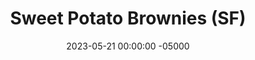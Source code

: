 ---
layout: post
title:  "Sweet Potato Brownies (SF)"
date:   2023-05-21 00:00:00 -05000
categories: 
- Recipes
- Healthier Dessert
permalink: /recipes/sweet-potato-brownies
image: /assets/Food/Healthier Dessert/Sweet Potato Brownies/sw-pot-cover.jpg
ing: sweetpotatobrownies-ing
facts: sweetpotatobrownies-facts
Prep: 10
Rest: 
Cook: 20
Source1: https://www.youtube.com/watch?v=cYxuI7FmGHo
Source2: 
whisk: https://s.samsungfood.com/FdrXW
tags: 
- cocoa powder
- chocolate chips
- oats
- oat flour
- vanilla extract
- pumpkin puree
- sweet potato puree
- mashed sweet potato
- butternut squash puree
- mashed butternut squash
- cornstarch
- connamon
- unsweetened applesauce
- applesauce
- sugar free
- gluten free
Description: After my <a href="/misc/boxed-brownie-experiment">Fat Replacements in Boxed Brownies</a> experiment, where I found that sweet potato was the best oil replacement in brownies, I wanted to make a homemade batch using <a href="sweet-potato-puree">Roasted Sweet Potato Puree</a> as the base. The result is a low calorie brownie that is still just as delicious and fudgy as the one from the box. They're also nut free too, and have an increased fiber content. There's no weird ingredients; just sweetened by either sugar free syrup, maple syrup, or honey.  For more sweet potato based desserts, see my chewy <a href="sweet-potato-cookies">Sweet Potato Peanut Butter Cookies</a>
Instructions: 
- Preheat your oven to 350F and line an 8" square baking pan with parchment paper. Optionally, spray the paper with oil<br><br>

- In a large bowl, mix together the dry ingredients - oat flour, cocoa powder, cornstarch, baking powder, baking soda, salt, and cinnamon.  Almond flour or whole wheat flour should also work in place of oat flour<br><br>
- <center><img src="/assets/Food/Healthier Dessert/Sweet Potato Brownies/sw-pot-2.jpg" alt="" class="instruction-image"></center><br>

- In a separate bowl, mix together the wet ingredients - syrup, egg, applesauce, vanilla, melted chocolate and puree. Below are some substitutions if you desire
- <br>&emsp;1. Maple syrup or honey would work in place of sugar free syrup
- <br>&emsp;2. If using melted chocolate, use a bittersweet (at least 72%) or unsweetened bar
- <br>&emsp;3. Melted chocolate can be replaced 1 oz (28 g) each of cocoa powder and melted coconut oil
- <br>&emsp;4. Or try 2 tbsp (32 g) natural peanut butter in place of the melted chocolate
- <br>&emsp;5. For the puree, you can either choose a canned pumpkin puree (not pumpkin pie filling), or make <br>&emsp;&emsp;some <a href="sweet-potato-puree">Roasted Sweet Potato Puree</a> or <a href="roasted-butternut-squash-puree">Roasted Butternut Squash Puree</a>.  Even <br>&emsp;&emsp;<a href="apple-spread">No Sugar Added Apple Spread</a> can be used for a sweeter and more cinnamon flavored brownie
- <br>&emsp;6. For a vegan version, replace the egg with an additional 1/4 cup (60 g) of sweet potato, pumpkin, or <br>&emsp;&emsp;butternut squash puree<br><br>
- <center><img src="/assets/Food/Healthier Dessert/Sweet Potato Brownies/sw-pot-3.jpg" alt="" class="instruction-image"></center><br>

- Add the dry ingredients into the wet, sifting if necessary. Fold with a silicone spatula until fully combined; don't over mix. The batter should be pretty thick<br><br>
- <center><img src="/assets/Food/Healthier Dessert/Sweet Potato Brownies/sw-pot-4.jpg" alt="" class="instruction-image"></center><br>

- Transfer the batter to your parchment lined pan, and smooth the top with your spatula<br><br>
- <center><img src="/assets/Food/Healthier Dessert/Sweet Potato Brownies/sw-pot-5.jpg" alt="" class="instruction-image"></center><br>

- Bake in a preheated 350F oven for about 20 minutes, or until the center is just set to the touch and a toothpick comes out mostly clean with some wet crumbs<br><br>
- <center><img src="/assets/Food/Healthier Dessert/Sweet Potato Brownies/sw-pot-6.jpg" alt="" class="instruction-image"></center><br>

- Let cool completely in the pan, preferably in the fridge for a few hours, before slicing with a plastic knife<br><br>
- <center><img src="/assets/Food/Healthier Dessert/Sweet Potato Brownies/sw-pot-7.jpg" alt="" class="instruction-image"></center>
---